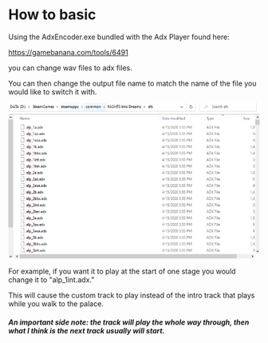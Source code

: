 # How to basic

Using the AdxEncoder.exe bundled with the Adx Player found here:

https://gamebanana.com/tools/6491

you can change wav files to adx files.

You can then change the output file name to match the name of the file you would like to switch it with.

![songList](https://raw.githubusercontent.com/SmallMistake/Modding-NiD/main/Music/Pictures/audioLocation.PNG)

For example, if you want it to play at the start of one stage you would change it to "alp_1int.adx."

This will cause the custom track to play instead of the intro track that plays while you walk to the palace. 

##### An important side note: the track will play the whole way through, then what I think is the next track usually will start.
